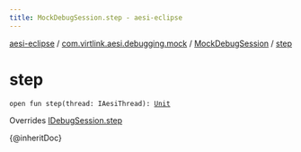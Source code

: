 ```yaml
---
title: MockDebugSession.step - aesi-eclipse
---
```


[aesi-eclipse](../../index.html) / [com.virtlink.aesi.debugging.mock](../index.html) / [MockDebugSession](index.html) / [step](.)

# step

`open fun step(thread: IAesiThread): `[`Unit`](https://kotlinlang.org/api/latest/jvm/stdlib/kotlin/-unit/index.html)

Overrides [IDebugSession.step](../../com.virtlink.aesi.debugging/-i-debug-session/step.html)

{@inheritDoc}

